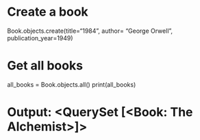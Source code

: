 # Create a book
Book.objects.create(title=“1984”, author= “George Orwell”, publication_year=1949)

# Get all books
all_books = Book.objects.all()
print(all_books)  

# Output: <QuerySet [<Book: The Alchemist>]>
